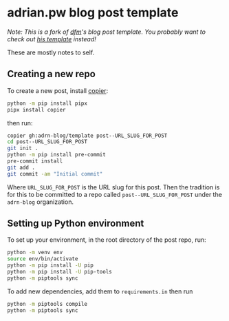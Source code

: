 # adrian.pw blog post template

*Note: This is a fork of [dfm](https://github.com/dfm)'s blog post template. You probably want to check out [his template](https://github.com/dfm-io/template) instead!*

These are mostly notes to self.

## Creating a new repo

To create a new post, install [copier](https://copier.readthedocs.io):
```bash
python -m pip install pipx
pipx install copier
```

then run:
```bash
copier gh:adrn-blog/template post--URL_SLUG_FOR_POST
cd post--URL_SLUG_FOR_POST
git init .
python -m pip install pre-commit
pre-commit install
git add .
git commit -am "Initial commit"
```

Where `URL_SLUG_FOR_POST` is the URL slug for this post. Then the tradition is for this
to be committed to a repo called `post--URL_SLUG_FOR_POST` under the `adrn-blog`
organization.

## Setting up Python environment

To set up your environment, in the root directory of the post repo, run:

```bash
python -m venv env
source env/bin/activate
python -m pip install -U pip
python -m pip install -U pip-tools
python -m piptools sync
```

To add new dependencies, add them to `requirements.in` then run

```bash
python -m piptools compile
python -m piptools sync
```
